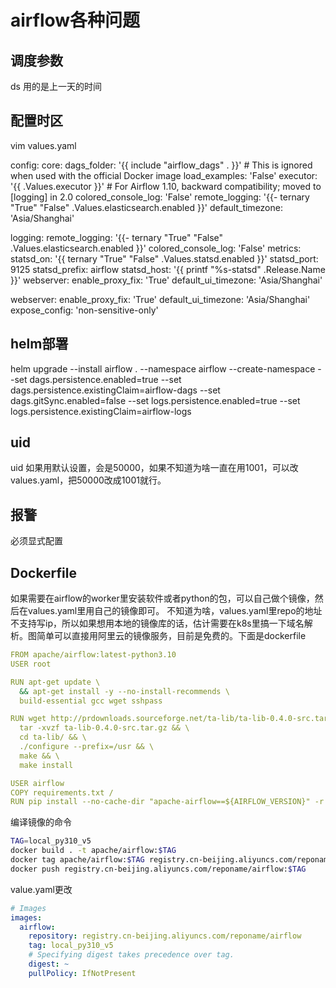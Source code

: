 # airflow各种问题

## 调度参数
ds 用的是上一天的时间


## 配置时区
vim values.yaml


config:
  core:
    dags_folder: '{{ include "airflow_dags" . }}'
    # This is ignored when used with the official Docker image
    load_examples: 'False'
    executor: '{{ .Values.executor }}'
    # For Airflow 1.10, backward compatibility; moved to [logging] in 2.0
    colored_console_log: 'False'
    remote_logging: '{{- ternary "True" "False" .Values.elasticsearch.enabled }}'
    default_timezone: 'Asia/Shanghai'

  logging:
    remote_logging: '{{- ternary "True" "False" .Values.elasticsearch.enabled }}'
    colored_console_log: 'False'
  metrics:
    statsd_on: '{{ ternary "True" "False" .Values.statsd.enabled }}'
    statsd_port: 9125
    statsd_prefix: airflow
    statsd_host: '{{ printf "%s-statsd" .Release.Name }}'
  webserver:
    enable_proxy_fix: 'True'
    default_ui_timezone: 'Asia/Shanghai'



  webserver:
    enable_proxy_fix: 'True'
    default_ui_timezone: 'Asia/Shanghai'
    expose_config: 'non-sensitive-only'



## helm部署
helm upgrade --install airflow . --namespace airflow --create-namespace   --set dags.persistence.enabled=true   --set dags.persistence.existingClaim=airflow-dags   --set dags.gitSync.enabled=false   --set logs.persistence.enabled=true   --set logs.persistence.existingClaim=airflow-logs

## uid
uid 如果用默认设置，会是50000，如果不知道为啥一直在用1001，可以改values.yaml，把50000改成1001就行。

## 报警
必须显式配置


## Dockerfile
如果需要在airflow的worker里安装软件或者python的包，可以自己做个镜像，然后在values.yaml里用自己的镜像即可。 不知道为啥，values.yaml里repo的地址不支持写ip，所以如果想用本地的镜像库的话，估计需要在k8s里搞一下域名解析。图简单可以直接用阿里云的镜像服务，目前是免费的。下面是dockerfile
```yaml
FROM apache/airflow:latest-python3.10
USER root

RUN apt-get update \
  && apt-get install -y --no-install-recommends \
  build-essential gcc wget sshpass

RUN wget http://prdownloads.sourceforge.net/ta-lib/ta-lib-0.4.0-src.tar.gz && \
  tar -xvzf ta-lib-0.4.0-src.tar.gz && \
  cd ta-lib/ && \
  ./configure --prefix=/usr && \
  make && \
  make install

USER airflow
COPY requirements.txt /
RUN pip install --no-cache-dir "apache-airflow==${AIRFLOW_VERSION}" -r /requirements.txt -i https://pypi.tuna.tsinghua.edu.cn/simple --trusted-host pypi.tuna.tsinghua.edu.cn

```
编译镜像的命令
```bash
TAG=local_py310_v5
docker build . -t apache/airflow:$TAG
docker tag apache/airflow:$TAG registry.cn-beijing.aliyuncs.com/reponame/airflow:$TAG
docker push registry.cn-beijing.aliyuncs.com/reponame/airflow:$TAG
```

value.yaml更改
```yaml
# Images
images:
  airflow:
    repository: registry.cn-beijing.aliyuncs.com/reponame/airflow
    tag: local_py310_v5
    # Specifying digest takes precedence over tag.
    digest: ~
    pullPolicy: IfNotPresent
```

